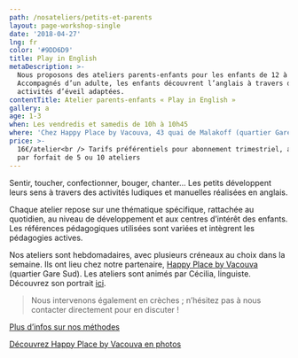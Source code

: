 ```yaml
---
path: /nosateliers/petits-et-parents
layout: page-workshop-single
date: '2018-04-27'
lng: fr
color: '#9DD6D9'
title: Play in English
metaDescription: >-
  Nous proposons des ateliers parents-enfants pour les enfants de 12 à 36 mois.
  Accompagnés d’un adulte, les enfants découvrent l’anglais à travers des
  activités d’éveil adaptées.
contentTitle: Atelier parents-enfants « Play in English »
gallery: a
age: 1-3
when: Les vendredis et samedis de 10h à 10h45
where: 'Chez Happy Place by Vacouva, 43 quai de Malakoff (quartier Gare Sud)'
price: >-
  16€/atelier<br /> Tarifs préférentiels pour abonnement trimestriel, annuel ou
  par forfait de 5 ou 10 ateliers
---
```

Sentir, toucher, confectionner, bouger, chanter… Les petits développent leurs sens à travers des activités ludiques et manuelles réalisées en anglais.

Chaque atelier repose sur une thématique spécifique, rattachée au quotidien, au niveau de développement et aux centres d’intérêt des enfants. Les références pédagogiques utilisées sont variées et intègrent les pédagogies actives. 

Nos ateliers sont hebdomadaires, avec plusieurs créneaux au choix dans la semaine. Ils ont lieu chez notre partenaire, [Happy Place by Vacouva](https://www.google.fr/maps/place/Vacouva/@47.2146419,-1.5433538,17z/data=!3m1!4b1!4m5!3m4!1s0x4805eeb8399276c5:0xe54ac076a5ce2080!8m2!3d47.2146419!4d-1.5411651) (quartier Gare Sud). Les ateliers sont animés par Cécilia, linguiste. Découvrez son portrait [ici](/equipe).

> Nous intervenons également en crèches ; n’hésitez pas à nous contacter directement pour en discuter !

[Plus d’infos sur nos méthodes](/pedagogie)

[Découvrez Happy Place by Vacouva en photos](/nosateliers#vacouva)
